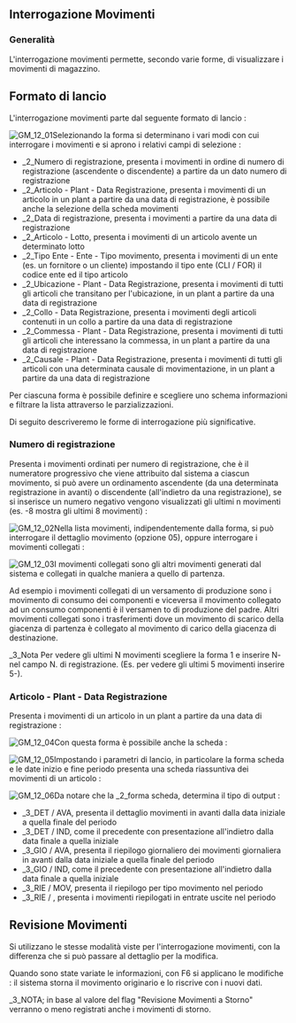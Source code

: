 ## Interrogazione Movimenti
### Generalità
L'interrogazione movimenti permette, secondo varie forme, di visualizzare i movimenti di magazzino.

## Formato di lancio
L'interrogazione movimenti parte dal seguente formato di lancio : 

![GM_12_01](http://localhost:3000/immagini/MBDOC_OGG-P_GMMO01/GM_12_01.png)Selezionando la forma si determinano i vari modi con cui interrogare i movimenti e si aprono i relativi campi di selezione : 

- _2_Numero di registrazione, presenta i movimenti in ordine di numero di registrazione (ascendente o discendente) a partire da un dato numero di registrazione
- _2_Articolo - Plant - Data Registrazione, presenta i movimenti di un articolo in un plant a partire da una data di registrazione, è possibile anche la selezione della scheda movimenti
- _2_Data di registrazione, presenta i movimenti a partire da una data di registrazione
- _2_Articolo - Lotto, presenta i movimenti di un articolo avente un determinato lotto
- _2_Tipo Ente - Ente - Tipo movimento, presenta i movimenti di un ente (es. un fornitore o un cliente) impostando il tipo ente (CLI / FOR) il codice ente ed il tipo articolo
- _2_Ubicazione - Plant - Data Registrazione, presenta i movimenti di tutti gli articoli che transitano per l'ubicazione, in un plant a partire da una data di registrazione
- _2_Collo - Data Registrazione, presenta i movimenti degli articoli contenuti in un collo a partire da una data di registrazione
- _2_Commessa - Plant - Data Registrazione, presenta i movimenti di tutti gli articoli che interessano la commessa, in un plant a partire da una data di registrazione
- _2_Causale - Plant - Data Registrazione, presenta i movimenti di tutti gli articoli con una determinata causale di movimentazione, in un plant a partire da una data di registrazione


Per ciascuna forma è possibile definire e scegliere uno schema informazioni e filtrare la lista attraverso le parzializzazioni.

Di seguito descriveremo le forme di interrogazione più significative.

### Numero di registrazione
Presenta i movimenti ordinati per numero di registrazione, che è il numeratore progressivo che viene attribuito dal sistema a ciascun movimento, si può avere un ordinamento ascendente (da una determinata registrazione in avanti) o discendente (all'indietro da una registrazione), se si inserisce un numero negativo vengono visualizzati gli ultimi n movimenti (es. -8 mostra gli ultimi 8 movimenti) : 

![GM_12_02](http://localhost:3000/immagini/MBDOC_OGG-P_GMMO01/GM_12_02.png)Nella lista movimenti, indipendentemente dalla forma, si può interrogare il dettaglio movimento (opzione 05), oppure interrogare i movimenti collegati : 

![GM_12_03](http://localhost:3000/immagini/MBDOC_OGG-P_GMMO01/GM_12_03.png)I movimenti collegati sono gli altri movimenti generati dal sistema e collegati in qualche maniera a quello di partenza.

Ad esempio i movimenti collegati di un versamento di produzione sono i movimento di consumo dei componenti e viceversa il movimento collegato ad un consumo componenti è il versamen to di produzione del padre.
Altri movimenti collegati sono i trasferimenti dove un movimento di scarico della giacenza di partenza è collegato al movimento di carico della giacenza di destinazione.

_3_Nota
Per vedere gli ultimi N movimenti scegliere la forma 1 e inserire N- nel campo N. di registrazione.
(Es. per vedere gli ultimi 5 movimenti inserire 5-).

### Articolo - Plant - Data Registrazione
Presenta i movimenti di un articolo in un plant a partire da una data di registrazione : 

![GM_12_04](http://localhost:3000/immagini/MBDOC_OGG-P_GMMO01/GM_12_04.png)Con questa forma è possibile anche la scheda : 

![GM_12_05](http://localhost:3000/immagini/MBDOC_OGG-P_GMMO01/GM_12_05.png)Impostando i parametri di lancio, in particolare la forma scheda e le date inizio e fine periodo presenta una scheda riassuntiva dei movimenti di un articolo : 

![GM_12_06](http://localhost:3000/immagini/MBDOC_OGG-P_GMMO01/GM_12_06.png)Da notare che  la _2_forma scheda, determina il tipo di output : 

- _3_DET / AVA, presenta il dettaglio movimenti in avanti dalla data iniziale a quella finale del periodo
- _3_DET / IND, come il precedente con presentazione all'indietro dalla data finale a quella iniziale
- _3_GIO / AVA, presenta il riepilogo giornaliero dei movimenti giornaliera in avanti dalla data iniziale a quella finale del periodo
- _3_GIO / IND, come il precedente con presentazione all'indietro dalla data finale a quella iniziale
- _3_RIE / MOV, presenta il riepilogo per tipo movimento nel periodo
- _3_RIE /  , presenta i movimenti riepilogati in entrate uscite nel periodo


## Revisione Movimenti
Si utilizzano le stesse modalità viste per l'interrogazione movimenti, con la differenza che si può passare al dettaglio per la modifica.

Quando sono state variate le informazioni, con F6 si applicano le modifiche :  il sistema storna il movimento originario e lo riscrive con i nuovi dati.

_3_NOTA; in base al valore del flag "Revisione Movimenti a Storno" verranno o meno registrati anche i movimenti di storno.
